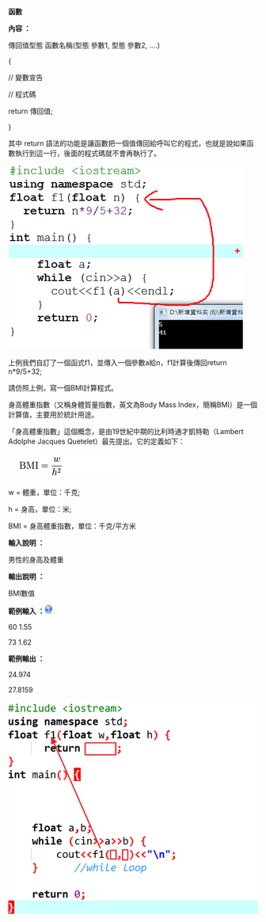 **函數**

**內容 ：**

傳回值型態 函數名稱(型態 參數1, 型態 參數2, \....)

{

// 變數宣告

// 程式碼

return 傳回值;

}

其中 return 語法的功能是讓函數把一個值傳回給呼叫它的程式，也就是說如果函數執行到這一行，後面的程式碼就不會再執行了。

![](./img/media/image1.png)

上例我們自訂了一個函式f1，並傳入一個參數a給n，f1計算後傳回return
n\*9/5+32;

請仿照上例，寫一個BMI計算程式。

身高體重指數（又稱身體質量指數，英文為Body Mass
Index，簡稱BMI）是一個計算值，主要用於統計用途。

「身高體重指數」這個概念，是由19世紀中期的比利時通才凱特勒（Lambert
Adolphe Jacques Quetelet）最先提出。它的定義如下：

![](./img/media/image2.png)

w = 體重，單位：千克;

h = 身高，單位：米;

BMI = 身高體重指數，單位：千克/平方米

**輸入說明 ：**

男性的身高及體重

**輸出說明 ：**

BMI數值

**範例輸入
：**![help](./img/media/image3.png)

60 1.55

73 1.62

**範例輸出 ：**

24.974

27.8159

![](./img/media/image4.png)
